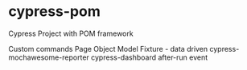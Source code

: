 # cypress-pom
Cypress Project with POM framework

Custom commands
Page Object Model
Fixture - data driven
cypress-mochawesome-reporter
cypress-dashboard
after-run event



